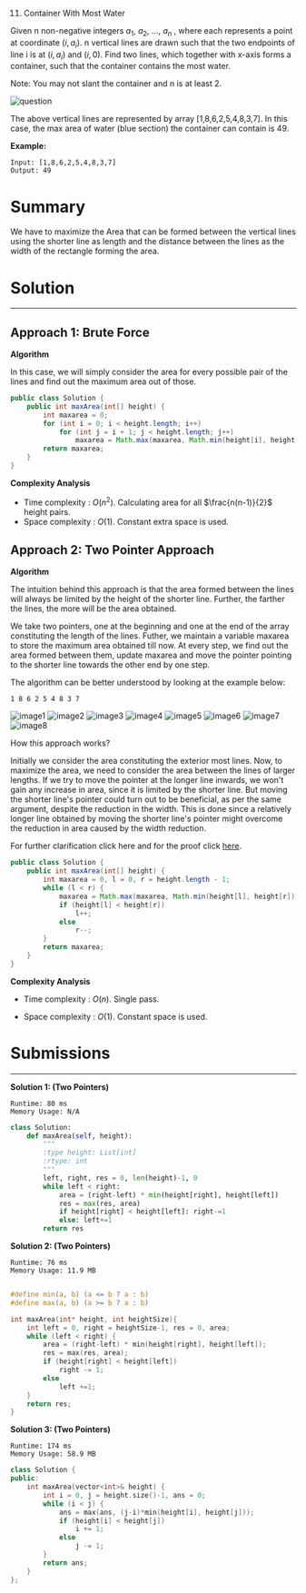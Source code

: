 11. Container With Most Water

Given n non-negative integers $a_1$, $a_2$, ..., $a_n$ , where each represents a point at coordinate $(i, a_i)$. n vertical lines are drawn such that the two endpoints of line i is at $(i, a_i)$ and $(i, 0)$. Find two lines, which together with x-axis forms a container, such that the container contains the most water.

Note: You may not slant the container and n is at least 2.

![question](img/11_question.jpg)

The above vertical lines are represented by array [1,8,6,2,5,4,8,3,7]. In this case, the max area of water (blue section) the container can contain is 49.

**Example:**
```
Input: [1,8,6,2,5,4,8,3,7]
Output: 49
```

# Summary
We have to maximize the Area that can be formed between the vertical lines using the shorter line as length and the distance between the lines as the width of the rectangle forming the area.

# Solution
---
## Approach 1: Brute Force
**Algorithm**

In this case, we will simply consider the area for every possible pair of the lines and find out the maximum area out of those.

```java
public class Solution {
    public int maxArea(int[] height) {
        int maxarea = 0;
        for (int i = 0; i < height.length; i++)
            for (int j = i + 1; j < height.length; j++)
                maxarea = Math.max(maxarea, Math.min(height[i], height[j]) * (j - i));
        return maxarea;
    }
}
```

**Complexity Analysis**
* Time complexity : $O(n^2)$. Calculating area for all $\frac{n(n-1)}{2}$ height pairs.
* Space complexity : $O(1)$. Constant extra space is used.

## Approach 2: Two Pointer Approach
**Algorithm**

The intuition behind this approach is that the area formed between the lines will always be limited by the height of the shorter line. Further, the farther the lines, the more will be the area obtained.

We take two pointers, one at the beginning and one at the end of the array constituting the length of the lines. Futher, we maintain a variable $\text{maxarea}$ to store the maximum area obtained till now. At every step, we find out the area formed between them, update $\text{maxarea}$ and move the pointer pointing to the shorter line towards the other end by one step.

The algorithm can be better understood by looking at the example below:

`1 8 6 2 5 4 8 3 7`

![image1](img/11_1.png)
![image2](img/11_2.png)
![image3](img/11_3.png)
![image4](img/11_4.png)
![image5](img/11_5.png)
![image6](img/11_6.png)
![image7](img/11_7.png)
![image8](img/11_8.png)

How this approach works?

Initially we consider the area constituting the exterior most lines. Now, to maximize the area, we need to consider the area between the lines of larger lengths. If we try to move the pointer at the longer line inwards, we won't gain any increase in area, since it is limited by the shorter line. But moving the shorter line's pointer could turn out to be beneficial, as per the same argument, despite the reduction in the width. This is done since a relatively longer line obtained by moving the shorter line's pointer might overcome the reduction in area caused by the width reduction.

For further clarification click here and for the proof click [here](https://leetcode.com/problems/container-with-most-water/discuss/6089/Anyone-who-has-a-O(N)-algorithm/7268).
```java
public class Solution {
    public int maxArea(int[] height) {
        int maxarea = 0, l = 0, r = height.length - 1;
        while (l < r) {
            maxarea = Math.max(maxarea, Math.min(height[l], height[r]) * (r - l));
            if (height[l] < height[r])
                l++;
            else
                r--;
        }
        return maxarea;
    }
}
```

**Complexity Analysis**

* Time complexity : $O(n)$. Single pass.

* Space complexity : $O(1)$. Constant space is used.

# Submissions
---
**Solution 1: (Two Pointers)**
```
Runtime: 80 ms
Memory Usage: N/A
```
```python
class Solution:
    def maxArea(self, height):
        """
        :type height: List[int]
        :rtype: int
        """
        left, right, res = 0, len(height)-1, 0
        while left < right:
            area = (right-left) * min(height[right], height[left])
            res = max(res, area)
            if height[right] < height[left]: right-=1  
            else: left+=1
        return res
```

**Solution 2: (Two Pointers)**
```
Runtime: 76 ms
Memory Usage: 11.9 MB
```
```c

#define min(a, b) (a <= b ? a : b)
#define max(a, b) (a >= b ? a : b)

int maxArea(int* height, int heightSize){
    int left = 0, right = heightSize-1, res = 0, area;
    while (left < right) {
        area = (right-left) * min(height[right], height[left]);
        res = max(res, area);
        if (height[right] < height[left])
            right -= 1;
        else
            left +=1;
    }
    return res;
} 
```

**Solution 3: (Two Pointers)**
```
Runtime: 174 ms
Memory Usage: 58.9 MB
```
```c++
class Solution {
public:
    int maxArea(vector<int>& height) {
        int i = 0, j = height.size()-1, ans = 0;
        while (i < j) {
            ans = max(ans, (j-i)*min(height[i], height[j]));
            if (height[i] < height[j])
                i += 1;
            else
                j -= 1;
        }
        return ans;
    }
};
```
